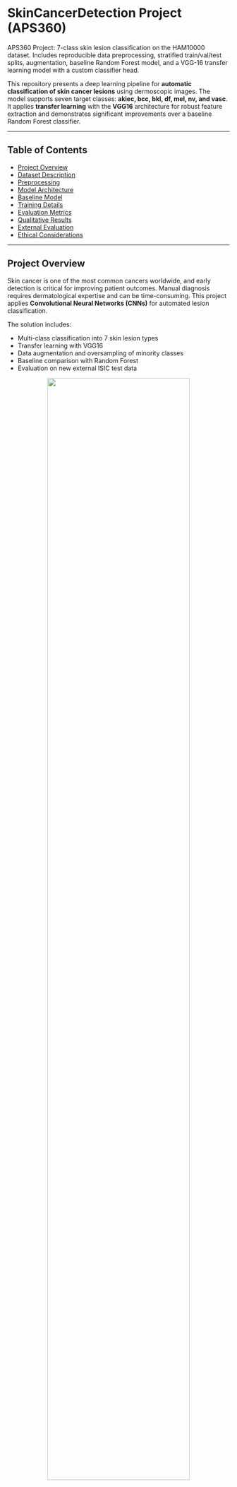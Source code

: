 # SkinCancerDetection Project (APS360)

APS360 Project: 7-class skin lesion classification on the HAM10000 dataset. Includes reproducible data preprocessing, stratified train/val/test splits, augmentation, baseline Random Forest model, and a VGG-16 transfer learning model with a custom classifier head.

This repository presents a deep learning pipeline for **automatic classification of skin cancer lesions** using dermoscopic images. The model supports seven target classes: **akiec, bcc, bkl, df, mel, nv, and vasc**. It applies **transfer learning** with the **VGG16** architecture for robust feature extraction and demonstrates significant improvements over a baseline Random Forest classifier.  

---

## Table of Contents
- [Project Overview](#project-overview)  
- [Dataset Description](#dataset-description)  
- [Preprocessing](#preprocessing)  
- [Model Architecture](#model-architecture)  
- [Baseline Model](#baseline-model)  
- [Training Details](#training-details)  
- [Evaluation Metrics](#evaluation-metrics)  
- [Qualitative Results](#qualitative-results)  
- [External Evaluation](#external-evaluation)  
- [Ethical Considerations](#ethical-considerations)  

---

## Project Overview

Skin cancer is one of the most common cancers worldwide, and early detection is critical for improving patient outcomes. Manual diagnosis requires dermatological expertise and can be time-consuming. This project applies **Convolutional Neural Networks (CNNs)** for automated lesion classification.  

The solution includes:  
- Multi-class classification into 7 skin lesion types  
- Transfer learning with VGG16  
- Data augmentation and oversampling of minority classes  
- Baseline comparison with Random Forest  
- Evaluation on new external ISIC test data  

<p align="center">
  <img src="https://github.com/user-attachments/assets/d9ad09a7-77a2-4d22-9c0b-d0c15d763226" width="80%" />
</p>

---

## Dataset Description

- Source: HAM10000 Skin Cancer Dataset (Kaggle / ISIC 2018)  
- Total Images: 10,015 dermoscopic images  
- Classes: akiec, bcc, bkl, df, mel, nv, vasc  
- Split: 70% training (7,010), 15% validation (1,502), 15% testing (1,503)  

Class distribution is highly imbalanced, with **nv (67%)** dominant, while **vasc (1.4%)** and **df (1.1%)** are rare.  

<p align="center">
  <img src="https://github.com/user-attachments/assets/30f1aff2-e556-4da4-ab23-8f44095cd14a" width="45%" />
  <img src="https://github.com/user-attachments/assets/6f9eedaf-6b98-459d-8984-8312b3eae71c" width="50%" />
</p>

---

## Preprocessing

- Cropped and resized all images to 224×224 pixels  
- Normalized using ImageNet mean and standard deviation  
- Data augmentation: random horizontal/vertical flips, rotations, color jitter, random greyscale  
- Oversampling of minority classes to reduce bias  

<p align="center">
  <img src="https://github.com/user-attachments/assets/97302d83-b3cf-4a31-a274-334ac0c02c3b" width="75%" />
</p>

---

## Model Architecture

- Base: VGG16 (ImageNet weights, convolutional layers frozen)  
- Custom Classifier Head:  
  - Dense(1024) + BN + ReLU + Dropout(0.3)  
  - Dense(512) + BN + ReLU + Dropout(0.2)  
  - Dense(128) + BN + ReLU + Dropout(0.2)  
  - Dense(7, activation=softmax)  
- Parameters: ~26.3M trainable  

<p align="center">
  <img src="https://github.com/user-attachments/assets/61215261-f047-4064-8b99-44183b177978" width="85%" />
</p>

---

## Baseline Model

- Model: Random Forest classifier  
- Validation Accuracy: 72.2%  
- Test Accuracy: 71.5%  
- F1-scores: strong on dominant class (nv, 0.85) but **0.00 on rare classes (df, vasc)**  

<p align="center">
  <img src="https://github.com/user-attachments/assets/d3478b89-3464-49a1-9063-8cecc09407a6" width="75%" />
</p>

---

## Training Details

- Platform: Google Colab (GPU-enabled)  
- Primary Model (VGG16):  
  - Validation Accuracy: **74.5%**  
  - Test Accuracy: **74.7%**  
  - Macro F1-score: **0.60** (vs. 0.30 baseline)  
  - Weighted F1-score: **0.76** (vs. 0.66 baseline)  

---

## Evaluation Metrics

### Test Classification Report (Primary Model)

- Overall Accuracy: 74.7%  
- Error Rate: 25.3%  
- Class 0 (akiec): F1-score = 0.53  
- Class 3 (df): F1-score = 0.47 (baseline 0.00)  
- Class 6 (vasc): F1-score = 0.62 (baseline 0.00)  
- Majority class (nv): F1-score = 0.86  

<p align="center">
  <img src="https://github.com/user-attachments/assets/a463269e-f245-461b-962f-3e7dcfb71ff7" width="75%" />
</p>

Improvements across minority classes show balanced performance compared to baseline.  

<p align="center">
  <img src="https://github.com/user-attachments/assets/f99bcd5f-79ad-460d-9a95-6863063a9270" width="75%" />
</p>

---

## Qualitative Results

- **Baseline Confusion Matrix**: strong on majority class (965 correct for nv), no correct predictions for df and vasc.  
- **Primary Confusion Matrix**: improved minority class predictions while maintaining strong performance on nv (830 correct, 82% hit rate).  

<p align="center">
  <img src="https://github.com/user-attachments/assets/d9899736-9730-4dee-b941-d298700d6401" width="48%" />
  <img src="https://github.com/user-attachments/assets/ff0463eb-64de-4f50-ac9f-7f3003474c52" width="48%" />
</p>

---

## External Evaluation

- Dataset: ISIC 2018 external test set (1,511 images)  
- Accuracy: **67.3%** (7% lower than original test set)  
- Minority class improvements maintained:  
  - Class 3 F1-score = 0.39 (vs. 0.00 baseline)  
  - Class 6 F1-score = 0.51 (vs. 0.00 baseline)  

<p align="center">
  <img src="https://github.com/user-attachments/assets/c259453c-0e8f-4c90-95ef-250392bc35c0" width="75%" />
</p>

---

## Ethical Considerations 

- Dataset underrepresents darker skin tones, introducing potential bias  
- Oversampling used to partially mitigate imbalance  
- Dataset consent limitations raise privacy concerns  
- Model should not be over-relied on clinically; serves as a research prototype  
